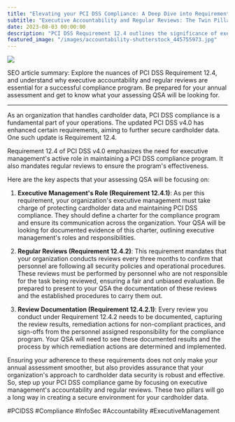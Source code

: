 ```yaml
---
title: "Elevating your PCI DSS Compliance: A Deep Dive into Requirement 12.4"
subtitle: "Executive Accountability and Regular Reviews: The Twin Pillars of Robust PCI Compliance"
date: 2023-08-03 00:00:00
description: "PCI DSS Requirement 12.4 outlines the significance of executive management's responsibility in maintaining compliance and the necessity of conducting regular reviews - understand how you can meet these requirements effectively."
featured_image: "/images/accountability-shutterstock_445755973.jpg"
---
```


![](/images/accountability-shutterstock_445755973.jpg)


SEO article summary: Explore the nuances of PCI DSS Requirement 12.4, and understand why executive accountability and regular reviews are essential for a successful compliance program. Be prepared for your annual assessment and get to know what your assessing QSA will be looking for.

---

As an organization that handles cardholder data, PCI DSS compliance is a fundamental part of your operations. The updated PCI DSS v4.0 has enhanced certain requirements, aiming to further secure cardholder data. One such update is Requirement 12.4.

Requirement 12.4 of PCI DSS v4.0 emphasizes the need for executive management's active role in maintaining a PCI DSS compliance program. It also mandates regular reviews to ensure the program's effectiveness.

Here are the key aspects that your assessing QSA will be focusing on:

1. **Executive Management's Role (Requirement 12.4.1)**: As per this requirement, your organization's executive management must take charge of protecting cardholder data and maintaining PCI DSS compliance. They should define a charter for the compliance program and ensure its communication across the organization. Your QSA will be looking for documented evidence of this charter, outlining executive management's roles and responsibilities.

2. **Regular Reviews (Requirement 12.4.2)**: This requirement mandates that your organization conducts reviews every three months to confirm that personnel are following all security policies and operational procedures. These reviews must be performed by personnel who are not responsible for the task being reviewed, ensuring a fair and unbiased evaluation. Be prepared to present to your QSA the documentation of these reviews and the established procedures to carry them out.

3. **Review Documentation (Requirement 12.4.2.1)**: Every review you conduct under Requirement 12.4.2 needs to be documented, capturing the review results, remediation actions for non-compliant practices, and sign-offs from the personnel assigned responsibility for the compliance program. Your QSA will need to see these documented results and the process by which remediation actions are determined and implemented.

Ensuring your adherence to these requirements does not only make your annual assessment smoother, but also provides assurance that your organization's approach to cardholder data security is robust and effective. So, step up your PCI DSS compliance game by focusing on executive management's accountability and regular reviews. These two pillars will go a long way in creating a secure environment for your cardholder data.

#PCIDSS #Compliance #InfoSec #Accountability #ExecutiveManagement